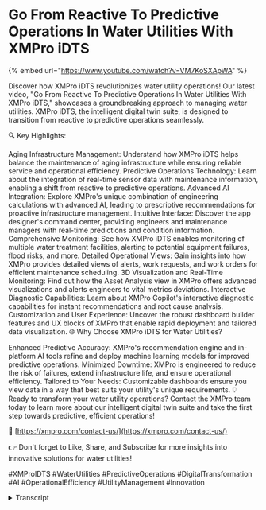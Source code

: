 # Go From Reactive To Predictive Operations In Water Utilities With XMPro iDTS
{% embed url="https://www.youtube.com/watch?v=VM7KoSXApWA" %}

Discover how XMPro iDTS revolutionizes water utility operations! Our latest video, "Go From Reactive To Predictive Operations In Water Utilities With XMPro iDTS," showcases a groundbreaking approach to managing water utilities. XMPro iDTS, the intelligent digital twin suite, is designed to transition from reactive to predictive operations seamlessly.

🔍 Key Highlights:

Aging Infrastructure Management: Understand how XMPro iDTS helps balance the maintenance of aging infrastructure while ensuring reliable service and operational efficiency.
Predictive Operations Technology: Learn about the integration of real-time sensor data with maintenance information, enabling a shift from reactive to predictive operations.
Advanced AI Integration: Explore XMPro's unique combination of engineering calculations with advanced AI, leading to prescriptive recommendations for proactive infrastructure management.
Intuitive Interface: Discover the app designer's command center, providing engineers and maintenance managers with real-time predictions and condition information.
Comprehensive Monitoring: See how XMPro iDTS enables monitoring of multiple water treatment facilities, alerting to potential equipment failures, flood risks, and more.
Detailed Operational Views: Gain insights into how XMPro provides detailed views of alerts, work requests, and work orders for efficient maintenance scheduling.
3D Visualization and Real-Time Monitoring: Find out how the Asset Analysis view in XMPro offers advanced visualizations and alerts engineers to vital metrics deviations.
Interactive Diagnostic Capabilities: Learn about XMPro Copilot's interactive diagnostic capabilities for instant recommendations and root cause analysis.
Customization and User Experience: Uncover the robust dashboard builder features and UX blocks of XMPro that enable rapid deployment and tailored data visualization.
🌐 Why Choose XMPro iDTS for Water Utilities?

Enhanced Predictive Accuracy: XMPro's recommendation engine and in-platform AI tools refine and deploy machine learning models for improved predictive operations.
Minimized Downtime: XMPro is engineered to reduce the risk of failures, extend infrastructure life, and ensure operational efficiency.
Tailored to Your Needs: Customizable dashboards ensure you view data in a way that best suits your utility's unique requirements.
💡 Ready to transform your water utility operations? Contact the XMPro team today to learn more about our intelligent digital twin suite and take the first step towards predictive, efficient operations!

🔗 [https://xmpro.com/contact-us/](https://xmpro.com/contact-us/)

👉 Don't forget to Like, Share, and Subscribe for more insights into innovative solutions for water utilities!

#XMProIDTS #WaterUtilities #PredictiveOperations #DigitalTransformation #AI #OperationalEfficiency #UtilityManagement #Innovation
<details>
<summary>Transcript</summary>water utilities today face a balancing

act of maintaining aging infrastructure

ensuring reliable service and managing

operational efficiency the stakes are

high with every downtime impacting

communities and the environment XM Pros

intelligent digital twin Suite idts

emerges as the solution it seamlessly

integrates realtime sensor data with

maintenance information Paving the way

from reactive to predictive operations

using XM proos data stream designer we

combine engineering calculations with

Advanced AI generating unique

prescriptive recommendations this

proactive approach significantly reduces

the risk of failures and extends the

life of critical infrastructure the app

designer acts as the command center here

engineers and maintenance managers gain

access to realtime predictions and

condition information imagine monitoring

multiple water treatment facilities each

asset's health is indicated by intuitive

color codes XM Pro System alerts you to

potential equip equipment failures aging

pipelines flood risks water leaks and

more transforming how water utilities

run their operations at the asset class

level XM Pro provides a detailed view of

alerts work requests and work orders

this level of detail allows for

efficient maintenance scheduling

reducing response times and operational

interruptions the asset analysis view in

XM Pro offers 3D visualization and

realtime monitoring alerting Engineers

to deviations in vital metrics

this enables predictive operations and

Swift resolution of issues the XM Pro

co-pilot feature adds interactive

diagnostic capabilities providing

instant recommendations and root cause

analysis all aimed at minimizing

downtime and ensuring operational

efficiency XM Pro's recommendation

engine acts like a digital consultant

analyzing data to offer optimal action

plans coupled with in platform AI tools

it refines and deploys machine learning

models enhancing predictive accuracy

with XM Pro customization is key the

robust dashboard Builder features ux

blocks that not only bring a whole host

of capabilities to your dashboards but

also rapidly speed up implementation and

deployment the XM Pro ux Builder lets

you tailor dashboards to your unique

needs ensuring you see your data your

way XM Pro's predictive operation

solution built on our intelligent

digital twin Suite is your answer to

reducing unplanned downtime and

enhancing operational efficiency in

water utility ities ready to transform

your operations contact the XM pro team

today to get started
</details>